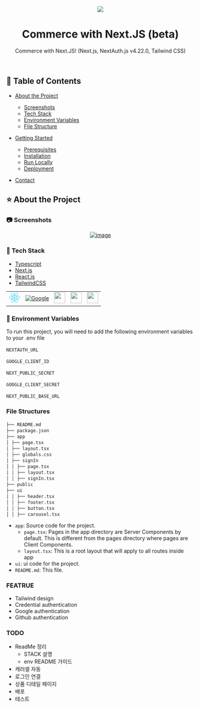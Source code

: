 <div align="center">
  <picture>
      <source media="(prefers-color-scheme: dark)" srcset="https://assets.vercel.com/image/upload/v1662130559/nextjs/Icon_dark_background.png">
      <img src="https://assets.vercel.com/image/upload/v1662130559/nextjs/Icon_light_background.png" height="128">
    </picture>
  <h1>Commerce with Next.JS (beta)</h1>
  <p>
Commerce with Next.JS! (Next.js, NextAuth.js v4.22.0, Tailwind CSS)
  </p>

</div>

<br/>

<!-- Table of Contents -->

## 📔 Table of Contents

- [About the Project](#⭐️-about-the-project)

  - [Screenshots](#📷-screenshots)
  - [Tech Stack](#space_invader-tech-stack)
  - [Environment Variables](#key-environment-variables)
  - [File Structure](file-structures)

- [Getting Started](#toolbox-getting-started)
  - [Prerequisites](#bangbang-prerequisites)
  - [Installation](#gear-installation)
  - [Run Locally](#running-run-locally)
  - [Deployment](#triangular_flag_on_post-deployment)
- [Contact](#handshake-contact)

<!-- About the Project -->

## ⭐️ About the Project

<!-- Screenshots -->

### 📷 Screenshots

<div align="center">
  <a href="" target="_blank"><img  src='' alt='image'/></a>
</div>

### :space_invader: Tech Stack

<ul>
  <li><a href="https://#/">Typescript</a></li>
  <li><a href="https://nextjs.org/">Next.js</a></li>
  <li><a href="https://reactjs.org/">React.js</a></li>
  <li><a href="https://tailwindcss.com/">TailwindCSS</a></li>
</ul>

<table>
    <tr>
        <td>
          <a href="#">
            <img src="https://raw.githubusercontent.com/devicons/devicon/master/icons/react/react-original.svg" alt="" width="30" height="30" /></a>
        </td>
        <td>
          <a href="#">
            <img src="https://user-images.githubusercontent.com/99184393/183096870-fdf58e59-d78c-44f4-bd1c-f9033c16d907.png" alt="Google" width="30" height="30" /></a>
        </td>
        <td>
          <a href="#">
            <img src="https://user-images.githubusercontent.com/99184393/179383376-874f547c-4e6f-4826-850e-706b009e7e2b.png" alt="" width="30" height="30" /></a>
        </td>
        <td>
          <a href="#">
            <img src="https://user-images.githubusercontent.com/99184393/180462270-ea4a249c-627c-4479-9431-5c3fd25454c4.png" alt="" width="30" height="30" />
          </a>
        </td>
        <td>
          <a href="#">
            <img src="https://user-images.githubusercontent.com/99184393/204170976-0e5c6e2a-2b41-483d-adbd-d5d1e40b8d15.png" alt="" width="30" height="30" />
          </a>
        </td>
    </tr>
</table>

### :key: Environment Variables

To run this project, you will need to add the following environment variables to your .env file

`NEXTAUTH_URL`

`GOOGLE_CLIENT_ID`

`NEXT_PUBLIC_SECRET`

`GOOGLE_CLIENT_SECRET`

`NEXT_PUBLIC_BASE_URL`

### File Structures

```text
├── README.md
├── package.json
├── app
│ ├── page.tsx
│ ├── layout.tsx
│ ├── globals.css
│ ├── signIn
│ │ ├── page.tsx
│ │ ├── layout.tsx
│ │ ├── signIn.tsx
├── public
├── ui
│ │ ├── header.tsx
│ │ ├── footer.tsx
│ │ ├── button.tsx
│ │ ├── carousel.tsx
```

- `app`: Source code for the project.
  - `page.tsx`: Pages in the app directory are Server Components by default. This is different from the pages directory where pages are Client Components.
  - `layout.tsx`: This is a root layout that will apply to all routes inside app
- `ui`: ui code for the project.
- `README.md`: This file.

### FEATRUE

- Tailwind design
- Credential authentication
- Google authentication
- Github authentication

### TODO

- ReadMe 정리
  - STACK 설명
  - env README 가이드
- 캐러셀 자동
- 로그인 연결
- 상품 디테일 페이지
- 배포
- 테스트
